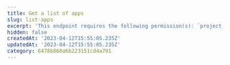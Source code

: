 ```yaml
---
title: Get a list of apps
slug: list-apps
excerpt: 'This endpoint requires the following permission(s): `project_configuration:apps:read`.'
hidden: false
createdAt: '2023-04-12T15:55:05.235Z'
updatedAt: '2023-04-12T15:55:05.235Z'
category: 6478b860a6b223151cd4a791
---
```


